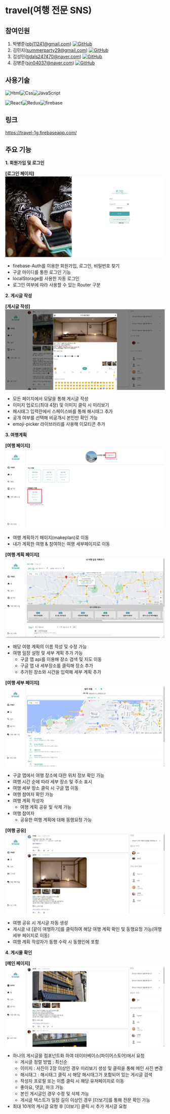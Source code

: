# travel(여행 전문 SNS)


## 참여인원
1. 박병준(pbj11241@gmail.com)
[<img alt="GitHub" src="https://img.shields.io/badge/GitHub-181717.svg?&style=for-the-badge&logo=GitHub&logoColor=white"/>](https://github.com/94Jun)
2. 김민지(summerparty29@gmail.com)
[<img alt="GitHub" src="https://img.shields.io/badge/GitHub-181717.svg?&style=for-the-badge&logo=GitHub&logoColor=white"/>](https://github.com/sloane323)
3. 김성민(tjdals247470@naver.com)
[<img alt="GitHub" src="https://img.shields.io/badge/GitHub-181717.svg?&style=for-the-badge&logo=GitHub&logoColor=white"/>](https://github.com/KimSoungMin1)
4. 김병준(sjn04037@naver.com)
[<img alt="GitHub" src="https://img.shields.io/badge/GitHub-181717.svg?&style=for-the-badge&logo=GitHub&logoColor=white"/>](https://github.com/KBJ97)


## 사용기술
<img alt="Html" src ="https://img.shields.io/badge/HTML5-E34F26.svg?&style=for-the-badge&logo=HTML5&logoColor=white"/><img alt="Css" src ="https://img.shields.io/badge/CSS3-1572B6.svg?&style=for-the-badge&logo=CSS3&logoColor=white"/><img alt="JavaScript" src ="https://img.shields.io/badge/JavaScriipt-F7DF1E.svg?&style=for-the-badge&logo=JavaScript&logoColor=black"/>

<img alt="React" src="https://img.shields.io/badge/React-61DAFB.svg?&style=for-the-badge&logo=React&logoColor=black"/><img alt="Redux" src="https://img.shields.io/badge/Redux-764ABC.svg?&style=for-the-badge&logo=Redux&logoColor=white"/><img alt="firebase" src="https://img.shields.io/badge/Firebase-FFCA28.svg?&style=for-the-badge&logo=firebase&logoColor=black"/>


## 링크
https://travel-1g.firebaseapp.com/


## 주요 기능
**1. 회원가입 및 로그인**

**[로그인 페이지]**
![로그인](https://github.com/94Jun/img-storage/blob/main/login.png)
  - firebase-Auth를 이용한 회원가입, 로그인, 비밀번호 찾기
  - 구글 아이디를 통한 로그인 기능
  - localStorage를 사용한 자동 로그인
  - 로그인 여부에 따라 사용할 수 있는 Router 구분


**2. 게시글 작성**

**[게시글 작성]**
![make_posting](https://github.com/94Jun/img-storage/blob/main/make_posting.png)
  - 모든 페이지에서 모달을 통해 게시글 작성
  - 이미지 업로드(최대 4장) 및 이미지 클릭 시 미리보기
  - 해시태그 입력란에서 스페이스바를 통해 해시태그 추가
  - 공개 여부를 선택해 비공개시 본인만 확인 가능
  - emoji-picker 라이브러리를 사용해 이모티콘 추가

**3. 여행계획**

**[여행 페이지]**
![my_plans](https://github.com/94Jun/img-storage/blob/main/myplans.png)
  - 여행 계획하기 페이지(makeplan)로 이동
  - 내가 계획한 여행 & 참여하는 여행 세부페이지로 이동
   
**[여행 계획 페이지]**
![make_plan_1](https://github.com/94Jun/img-storage/blob/main/makeplan1.png)
  - 해당 여행 계획의 이름 작성 및 수정 가능
  - 여행 일정 설정 및 세부 계획 추가 가능
    - 구글 맵 api를 이용해 장소 검색 및 지도 이동
    - 구글 맵 내 세부장소를 클릭해 장소 추가
    - 추가된 장소와 시간을 입력해 세부 계획 추가

**[여행 세부 페이지]**
![my_plan](https://github.com/94Jun/img-storage/blob/main/new_myplan.png)
  - 구글 맵에서 여행 장소에 대한 위치 정보 확인 가능
  - 여행 시간 순에 따라 세부 장소 및 주소 표시
  - 여행 세부 장소 클릭 시 구글 맵 이동
  - 여행 참여자 확인 가능
  - 여행 계획 작성자
    - 여행 계획 공유 및 삭제 가능
  - 여행 참여자
    - 공유한 여행 계획에 대해 동행요청 가능

**[여행 공유]**
![main_share](https://github.com/94Jun/img-storage/blob/main/main_share.png)
  - 여행 공유 시 게시글 자동 생성
  - 게시글 내 [같이 여행하기]를 클릭하여 해당 여행 계획 확인 및 동행요청 가능(여행 세부 페이지로 이동)
  - 여행 계획 작성자가 동행 수락 시 동행인에 포함

**4. 게시물 확인**

**[메인 페이지]**
![main](https://github.com/94Jun/img-storage/blob/main/main_1.png)
  - 하나의 게시글을 컴포넌트화 하여 데이터베이스(파이어스토어)에서 요청
    - 게시글 정렬 방법 : 최신순
    - 이미지 : 사진이 2장 이상인 경우 미리보기 생성 및 클릭을 통해 메인 사진 변경
    - 해시태그 : 해시태그 클릭 시 해당 해시태그가 포함되어 있는 게시글 검색
    - 작성자 프로필 또는 이름 클릭 시 해당 유저페이지로 이동
    - 좋아요, 댓글, 마크 가능
    - 본인 게시글인 경우 수정 및 삭제 가능
    - 게시글 텍스트가 일정 길이 이상인 경우 [더보기]를 통해 전문 확인 가능
  - 최대 10개의 게시글 요청 후 [더보기] 클릭 시 추가 게시글 요청
